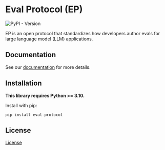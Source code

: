 # Eval Protocol (EP)

![PyPI - Version](https://img.shields.io/pypi/v/eval-protocol)

EP is an open protocol that standardizes how developers author evals for large
language model (LLM) applications.

## Documentation

See our [documentation](https://evalprotocol.io) for more details.

## Installation

**This library requires Python >= 3.10.**

Install with pip:

```
pip install eval-protocol
```

## License

[License](LICENSE)
